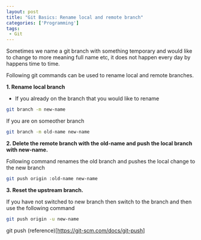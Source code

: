 ```yaml
---
layout: post
title: "Git Basics: Rename local and remote branch"
categories: ['Programming']
tags:
 - Git
---
```


Sometimes we name a git branch with something temporary and would like to change to more meaning full name etc, it does not happen every day by happens time to time.

Following git commands can be used to rename local and remote branches.


**1. Rename local branch**
 - If you already on the branch that you would like to rename

 ```bash
 git branch -m new-name
  ```
  If you are on someother branch
  ```bash
  git branch -m old-name new-name
  ```

**2. Delete the remote branch with the old-name and push the local branch with new-name.**

Following command renames the old branch and pushes the local change to the new branch
```bash
git push origin :old-name new-name
```

**3. Reset the upstream branch.**

 If you have not switched to new branch then switch to the branch and then use the following command

```bash
git push origin -u new-name
```


git push (reference)[https://git-scm.com/docs/git-push]